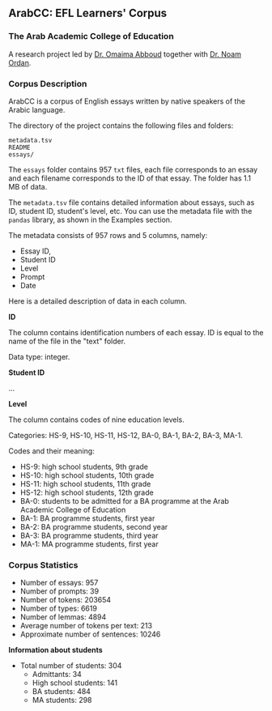 ## ArabCC: EFL Learners' Corpus
### The Arab Academic College of Education

A research project led by [Dr. Omaima Abboud](https://www.linkedin.com/in/omaima-abboud-915668149/?originalSubdomain=il) together with [Dr. Noam Ordan](https://scholar.google.com/citations?user=-Xtm8iAAAAAJ&hl=en).

### Corpus Description

ArabCC is a corpus of English essays written by native speakers of the Arabic language.


The directory of the project contains the following files and folders:

```
metadata.tsv
README
essays/
```

The `essays` folder contains 957 `txt` files, each file corresponds to an essay and each filename corresponds to the ID of that essay. The folder has 1.1 MB of data.

The `metadata.tsv` file contains detailed information about essays, such as ID, student ID, student's level, etc. You can use the metadata file with the `pandas` library, as shown in the Examples section.

The metadata consists of 957 rows and 5 columns, namely:

- Essay ID,
- Student ID
- Level
- Prompt
- Date

Here is a detailed description of data in each column.

**ID**

The column contains identification numbers of each essay. ID is equal to the name of the file in the "text" folder.

Data type: integer.

**Student ID**

...

**Level**

The column contains codes of nine education levels.

Categories: HS-9, HS-10, HS-11, HS-12, BA-0, BA-1, BA-2, BA-3, MA-1.

Codes and their meaning:

- HS-9: high school students, 9th grade
- HS-10: high school students, 10th grade
- HS-11: high school students, 11th grade
- HS-12: high school students, 12th grade
- BA-0: students to be admitted for a BA programme at the Arab Academic College of Education 
- BA-1: BA programme students, first year
- BA-2: BA programme students, second year
- BA-3: BA programme students, third year
- MA-1: MA programme students, first year



### Corpus Statistics

- Number of essays: 957
- Number of prompts: 39
- Number of tokens: 203654
- Number of types: 6619
- Number of lemmas: 4894
- Average number of tokens per text: 213
- Approximate number of sentences: 10246


**Information about students**
- Total number of students: 304
    - Admittants:	34
    - High school students:	141
    - BA students:	484
    - MA students:	298

